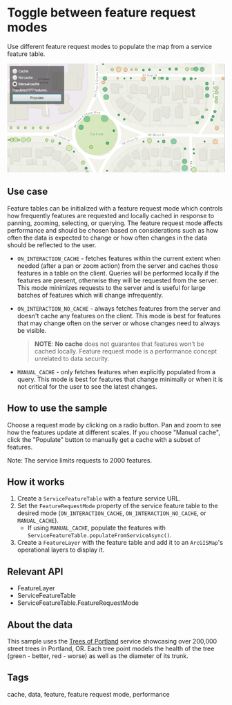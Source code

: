 # Toggle between feature request modes

Use different feature request modes to populate the map from a service feature table.

![Toggle between feature request modes](ToggleBetweenFeatureRequestModes.png)

## Use case

Feature tables can be initialized with a feature request mode which controls how frequently features are requested and locally cached in response to panning, zooming, selecting, or querying. The feature request mode affects performance and should be chosen based on considerations such as how often the data is expected to change or how often changes in the data should be reflected to the user.

* `ON_INTERACTION_CACHE` - fetches features within the current extent when needed (after a pan or zoom action) from the server and caches those features in a table on the client. Queries will be performed locally if the features are present, otherwise they will be requested from the server. This mode minimizes requests to the server and is useful for large batches of features which will change infrequently.

* `ON_INTERACTION_NO_CACHE` - always fetches features from the server and doesn't cache any features on the client. This mode is best for features that may change often on the server or whose changes need to always be visible.

    > **NOTE**: **No cache** does not guarantee that features won't be cached locally. Feature request mode is a performance concept unrelated to data security.

* `MANUAL_CACHE` - only fetches features when explicitly populated from a query. This mode is best for features that change minimally or when it is not critical for the user to see the latest changes.

## How to use the sample

Choose a request mode by clicking on a radio button. Pan and zoom to see how the features update at different scales. If you choose "Manual cache", click the "Populate" button to manually get a cache with a subset of features.

Note: The service limits requests to 2000 features.

## How it works

1. Create a `ServiceFeatureTable` with a feature service URL.
2. Set the `FeatureRequestMode` property of the service feature table to the desired mode (`ON_INTERACTION_CACHE`, `ON_INTERACTION_NO_CACHE`, or `MANUAL_CACHE`).
    * If using `MANUAL_CACHE`, populate the features with `ServiceFeatureTable.populateFromServiceAsync()`.
3. Create a `FeatureLayer` with the feature table and add it to an `ArcGISMap`'s operational layers to display it.

## Relevant API

* FeatureLayer
* ServiceFeatureTable
* ServiceFeatureTable.FeatureRequestMode

## About the data

This sample uses the [Trees of Portland](https://services2.arcgis.com/ZQgQTuoyBrtmoGdP/arcgis/rest/services/Trees_of_Portland/FeatureServer/0) service showcasing over 200,000 street trees in Portland, OR. Each tree point models the health of the tree (green - better, red - worse) as well as the diameter of its trunk.

## Tags

cache, data, feature, feature request mode, performance